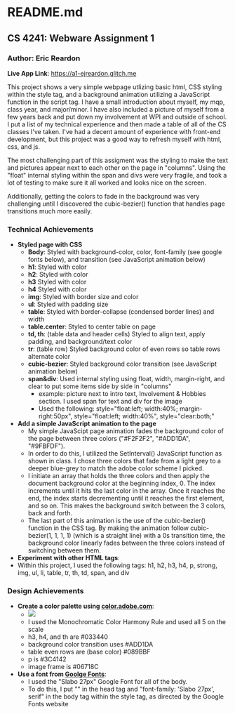 README.md
===

CS 4241: Webware Assignment 1
---

### Author: Eric Reardon

**Live App Link**: https://a1-ejreardon.glitch.me

This project shows a very simple webpage utlizing basic html, CSS styling within the style tag, and 
  a background animation utilizing a JavaScript function in the script tag. I have a small introduction
  about myself, my mqp, class year, and major/minor. I have also included a picture of myself from a 
  few years back and put down my involvement at WPI and outside of school. I put a list of my technical
  experience and then made a table of all of the CS classes I've taken. I've had a decent amount of experience
  with front-end development, but this project was a good way to refresh myself with html, css, and js.
  
The most challenging part of this assigment was the styling to make the text and pictures
appear next to each other on the page in "columns". Using the "float" internal styling within the 
span and divs were very fragile, and took a lot of testing to make sure it all worked
and looks nice on the screen.

Additionally, getting the colors to fade in the background was very challenging
until I discovered the cubic-bezier() function that handles page transitions much more easily.

### Technical Achievements
- **Styled page with CSS**
  - **Body**: Styled with background-color, color, font-family (see google fonts below), and transition (see JavaScript animation below)
  - **h1**: Styled with color
  - **h2**: Styled with color
  - **h3** Styled with color
  - **h4** Styled with color
  - **img**: Styled with border size and color
  - **ul**: Styled with padding size
  - **table**: Styled with border-collapse (condensed border lines) and width
  - **table.center**: Styled to center table on page
  - **td, th**: (table data and header cells) Styled to align text, apply padding, and background/text color
  - **tr**: (table row) Styled background color of even rows so table rows alternate color
  - **cubic-bezier**: Styled background color transition (see JavaScript animation below)
  - **span&div**: Used internal styling using float, width, margin-right, and clear to put some items side by side in "columns"
    - example: picture next to intro text, Involvement & Hobbies section. I used span for text and div for the image
    - Used the following: style="float:left; width:40%; margin-right:50px", style="float:left; width:40%", style="clear:both;"
- **Add a simple JavaScript animation to the page**
  - My simple JavaScipt page animation fades the background color of the page between three colors ("#F2F2F2", "#ADD1DA", "#9FBFDF").
  - In order to do this, I utilized the SetInterval() JavaScript function as shown in class. 
  I chose three colors that fade from a light grey to a deeper blue-grey to match the adobe color scheme I picked.
  - I initiate an array that holds the three colors and then apply the document background color at the beginning index, 0.
  The index increments until it hits the last color in the array. Once it reaches the end, the index starts decrementing 
  until it reaches the first element, and so on. This makes the background switch between the 3 colors, back and forth.
  - The last part of this animation is the use of the cubic-bezier() function in the CSS tag. By making the animation follow 
  cubic-bezier(1, 1, 1, 1) (which is a straight line) with a 0s transition time, the background color linearly fades between the three colors
  instead of switching between them.
- **Experiment with other HTML tags**:
 - Within this project, I used the following tags: h1, h2, h3, h4, p, strong, img, ul, li, table, tr, th, td, span, and div

### Design Achievements
- **Create a color palette using [color.adobe.com](https://color.adobe.com)**:
  - <img src="https://cdn.glitch.com/5211f451-a4aa-439c-951d-59a70f859025%2FScreen%20Shot%202020-09-06%20at%2011.11.08%20AM.png?v=1599436249793">
  - I used the Monochromatic Color Harmony Rule and used all 5 on the scale
  - h3, h4, and th are #033440
  - background color transition uses #ADD1DA
  - table even rows are (base color) #089BBF
  - p is #3C4142
  - image frame is #06718C
- **Use a font from [Goolge Fonts](https://fonts.google.com)**:
  - I used the "Slabo 27px" Google Font for all of the body.
  - To do this, I put "<link href="https://fonts.googleapis.com/css2?family=Slabo+27px&display=swap" rel="stylesheet">"
  in the head tag and "font-family: 'Slabo 27px', serif" in the body tag 
  within the style tag, as directed by the Google Fonts website


